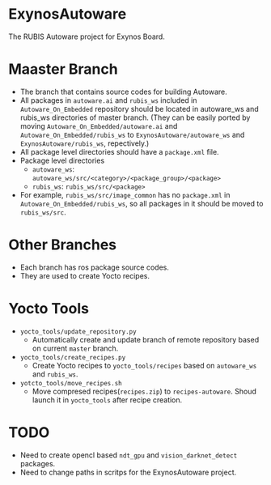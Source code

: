 # ExynosAutoware

The RUBIS Autoware project for Exynos Board.

# Maaster Branch 
- The branch that contains source codes for building Autoware.
- All packages in `autoware.ai` and `rubis_ws` included in `Autoware_On_Embedded` repository should be located in autoware_ws and rubis_ws directories of master branch. (They can be easily ported by moving `Autoware_On_Embedded/autoware.ai` and `Autoware_On_Embedded/rubis_ws` to `ExynosAutoware/autoware_ws` and `ExynosAutoware/rubis_ws`, repectively.)
- All package level directories should have a `package.xml` file.
- Package level directories
    * `autoware_ws`: `autoware_ws/src/<category>/<package_group>/<package>`
    * `rubis_ws`: `rubis_ws/src/<package>`
- For example, `rubis_ws/src/image_common` has no `package.xml` in `Autoware_On_Embedded/rubis_ws`, so all packages in it should be moved to `rubis_ws/src`.

# Other Branches
- Each branch has ros package source codes.
- They are used to create Yocto recipes.

# Yocto Tools
- `yocto_tools/update_repository.py`
    * Automatically create and update branch of remote repository based on current `master` branch.
- `yocto_tools/create_recipes.py`
    * Create Yocto recipes to `yocto_tools/recipes` based on `autoware_ws` and `rubis_ws`.
- `yotcto_tools/move_recipes.sh`
    * Move compresed recipes(`recipes.zip`) to `recipes-autoware`. Shoud launch it in `yocto_tools` after recipe creation.

# TODO
* Need to create opencl based `ndt_gpu` and `vision_darknet_detect` packages.
* Need to change paths in scritps for the ExynosAutoware project.